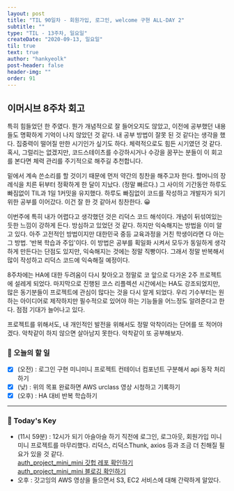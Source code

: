 ```yaml
---
layout: post
title: "TIL 90일차 - 회원가입, 로그인, welcome 구현 ALL-DAY 2"
subtitle: ""
type: "TIL - 13주차, 일요일"
createDate: "2020-09-13, 일요일"
til: true
text: true
author: "hankyeolk"
post-header: false
header-img: ""
order: 91
---
```


## 이머시브 8주차 회고

특히 힘들었던 한 주였다. 뭔가 개념적으로 잘 들어오지도 않았고, 이전에 공부했던 내용들도 명확하게 기억이 나지 않았던 것 같다. 내 공부 방법이 잘못 된 것 같다는 생각을 했다. 집중력이 떨어질 만한 시기인가 싶기도 하다. 체력적으로도 힘든 시기였던 것 같다. 혹시, 그럴리는 없겠지만, 코드스테이츠를 수강하시거나 수강을 꿈꾸는 분들이 이 회고를 본다면 체력 관리를 주기적으로 해주길 추천합니다.<br>

밑에서 계속 쓴소리를 할 것이기 때문에 먼저 약간의 칭찬을 해주고자 한다. 할머니의 장례식을 치른 뒤부터 정확하게 한 달이 지났다. (정말 빠르다.) 그 사이의 기간동안 하루도 빠짐없이 TIL과 1일 1커밋을 유지했다. 하루도 빠짐없이 코드를 작성하고 개발자가 되기 위한 공부를 이어갔다. 이건 잘 한 것 같아서 칭찬한다. 😀 <br>

이번주에 특히 내가 어렵다고 생각했던 것은 리덕스 코드 해석이다. 개념이 뒤섞여있는 듯한 느낌이 강하게 든다. 방심하고 있었던 것 같다. 하지만 익숙해지는 방법을 이미 알고 있다. 아주 고전적인 방법이지만 대한민국 중등 교육과정을 거친 학생이라면 다 아는 그 방법. '반복 학습과 주입'이다. 이 방법은 공부를 획일화 시켜서 모두가 동일하게 생각하게 만든다는 단점도 있지만, 익숙해지는 것에는 정말 직빵이다. 그래서 정말 반복해서 많이 작성하고 리덕스 코드에 익숙해질 예정이다.<br>

8주차에는 HA에 대한 두려움이 다시 찾아오고 정말로 코 앞으로 다가온 2주 프로젝트에 설레게 되었다. 마지막으로 진행된 코스 리플렉션 시간에서는 HA도 강조되었지만, 많은 동기분들이 프로젝트에 관심이 많다는 것을 다시 알게 되었다. 우리 기수부터는 원하는 아이디어로 제작하지만 필수적으로 있어야 하는 기능들을 어느정도 알려준다고 한다. 점점 기대가 늘어나고 있다. <br>

프로젝트를 위해서도, 내 개인적인 발전을 위해서도 정말 악착이라는 단어를 또 적어야겠다. 악착같이 하지 않으면 살아남지 못한다. 악착같이 또 공부해보자.
<br>

### 📅 오늘의 할 일

- [x] (오전) : 로그인 구현 미니미니 프로젝트 컨테이너 컴포넌트 구분해서 api 동작 처리하기 <br>
- [x] (낮) : 위의 목표 완료하면 AWS urclass 영상 시청하고 기록하기 <br>
- [x] (오후) : HA 대비 반복 학습하기 <br>

---

### 🦄 Today's Key

- (11시 59분) : 12시가 되기 아슬아슬 하기 직전에 로그인, 로그아웃, 회원가입 미니미니 프로젝트를 마무리했다. 리덕스, 리덕스Thunk, axios 등과 조금 더 친해질 필요가 있을 것 같다. <br>
  [auth_project_mini_mini 깃헙 레포 확인하기](https://github.com/hankyeolk/JS-and-Web-Learning/tree/master/projects/auth-react-redux) <br>
  [auth_project_mini_mini 블로깅 확인하기](https://www.notion.so/ddovblek/4019f3105e1944abb9030e9af3c51876) <br>
- 오후 : 갓고잉의 AWS 영상을 들으면서 S3, EC2 서비스에 대해 간략하게 알았다.

